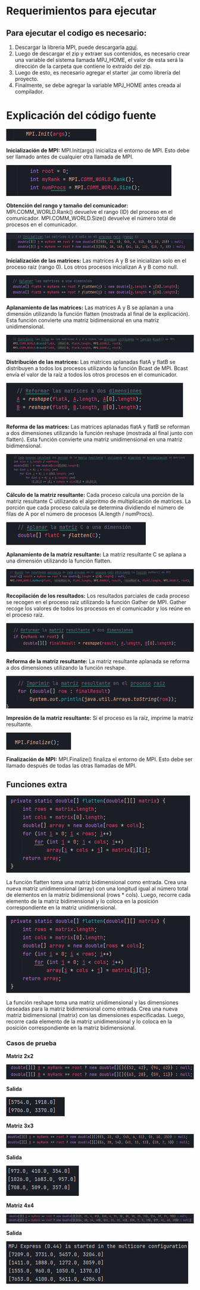 # Requerimientos para ejecutar

## Para ejecutar el codigo es necesario:

1. Descargar la libreria MPI, puede descargarla [aquí](http://mpjexpress.org).
2. Luego de descargar el zip y extraer sus contenidos, es necesario crear una variable del sistema llamada MPJ_HOME, el valor de esta será la dirección de la carpeta que contiene lo extraído del zip.
3. Luego de esto, es necesario agregar el starter .jar como librería del proyecto.
4. Finalmente, se debe agregar la variable MPJ_HOME antes creada al compilador.

# **Explicación del código fuente**

![Captura del codigo](https://github.com/Armandogl14/MultMatrix/blob/main/imgs/Screenshot%202024-05-17%20211836.png)

**Inicialización de MPI:** MPI.Init(args) inicializa el entorno de MPI. Esto debe ser llamado antes de cualquier otra llamada de MPI.

![Captura del codigo](https://github.com/Armandogl14/MultMatrix/blob/main/imgs/Screenshot%202024-05-17%20211842.png)

**Obtención del rango y tamaño del comunicador:** MPI.COMM_WORLD.Rank() devuelve el rango (ID) del proceso en el comunicador. MPI.COMM_WORLD.Size() devuelve el número total de procesos en el comunicador.

![Captura del codigo](https://github.com/Armandogl14/MultMatrix/blob/main/imgs/Screenshot%202024-05-17%20211857.png)

**Inicialización de las matrices:** Las matrices A y B se inicializan solo en el proceso raíz (rango 0). Los otros procesos inicializan A y B como null.

![Captura del codigo](https://github.com/Armandogl14/MultMatrix/blob/main/imgs/Screenshot%202024-05-17%20211902.png)

**Aplanamiento de las matrices:** Las matrices A y B se aplanan a una dimensión utilizando la función flatten (mostrada al final de la explicación). Esta función convierte una matriz bidimensional en una matriz unidimensional.

![Captura del codigo](https://github.com/Armandogl14/MultMatrix/blob/main/imgs/Screenshot%202024-05-17%20211918.png)

**Distribución de las matrices:** Las matrices aplanadas flatA y flatB se distribuyen a todos los procesos utilizando la función Bcast de MPI. Bcast envía el valor de la raíz a todos los otros procesos en el comunicador.

![Captura del codigo](https://github.com/Armandogl14/MultMatrix/blob/main/imgs/Screenshot%202024-05-17%20211924.png)

**Reforma de las matrices:** Las matrices aplanadas flatA y flatB se reforman a dos dimensiones utilizando la función reshape (mostrada al final junto con flatten). Esta función convierte una matriz unidimensional en una matriz bidimensional.

![Captura del codigo](https://github.com/Armandogl14/MultMatrix/blob/main/imgs/Screenshot%202024-05-17%20211954.png)

**Cálculo de la matriz resultante:** Cada proceso calcula una porción de la matriz resultante C utilizando el algoritmo de multiplicación de matrices. La porción que cada proceso calcula se determina dividiendo el número de filas de A por el número de procesos (A.length / numProcs).

![Captura del codigo](https://github.com/Armandogl14/MultMatrix/blob/main/imgs/Screenshot%202024-05-17%20211959.png)

**Aplanamiento de la matriz resultante:** La matriz resultante C se aplana a una dimensión utilizando la función flatten.

![Captura del codigo](https://github.com/Armandogl14/MultMatrix/blob/main/imgs/Screenshot%202024-05-17%20212012.png)

**Recopilación de los resultados:** Los resultados parciales de cada proceso se recogen en el proceso raíz utilizando la función Gather de MPI. Gather recoge los valores de todos los procesos en el comunicador y los reúne en el proceso raíz.

![Captura del codigo](https://github.com/Armandogl14/MultMatrix/blob/main/imgs/Screenshot%202024-05-17%20212017.png)

**Reforma de la matriz resultante:** La matriz resultante aplanada se reforma a dos dimensiones utilizando la función reshape.

![Captura del codigo](https://github.com/Armandogl14/MultMatrix/blob/main/imgs/Screenshot%202024-05-17%20212025.png)

**Impresión de la matriz resultante:** Si el proceso es la raíz, imprime la matriz resultante.

![Captura del codigo](https://github.com/Armandogl14/MultMatrix/blob/main/imgs/Screenshot%202024-05-17%20212030.png)

**Finalización de MPI:** MPI.Finalize() finaliza el entorno de MPI. Esto debe ser llamado después de todas las otras llamadas de MPI.

## Funciones extra

![Captura del codigo](https://github.com/Armandogl14/MultMatrix/blob/main/imgs/Screenshot%202024-05-17%20212037.png)

La función flatten toma una matriz bidimensional como entrada. Crea una nueva matriz unidimensional (array) con una longitud igual al número total de elementos en la matriz bidimensional (rows * cols). Luego, recorre cada elemento de la matriz bidimensional y lo coloca en la posición correspondiente en la matriz unidimensional.

![Captura del codigo](https://github.com/Armandogl14/MultMatrix/blob/main/imgs/Screenshot%202024-05-17%20212037.png)

La función reshape toma una matriz unidimensional y las dimensiones deseadas para la matriz bidimensional como entrada. Crea una nueva matriz bidimensional (matrix) con las dimensiones especificadas. Luego, recorre cada elemento de la matriz unidimensional y lo coloca en la posición correspondiente en la matriz bidimensional.

### Casos de prueba

**Matriz 2x2**

![Captura del codigo](https://github.com/Armandogl14/MultMatrix/blob/main/imgs/Screenshot%202024-05-17%20221607.png)

**Salida**

![Captura del codigo](https://github.com/Armandogl14/MultMatrix/blob/main/imgs/Screenshot%202024-05-17%20221620.png)

**Matriz 3x3**

![Captura del codigo](https://github.com/Armandogl14/MultMatrix/blob/main/imgs/Screenshot%202024-05-17%20221238.png)

**Salida**

![Captura del codigo](https://github.com/Armandogl14/MultMatrix/blob/main/imgs/Screenshot%202024-05-17%20221250.png)

**Matriz 4x4**

![Captura del codigo](https://github.com/Armandogl14/MultMatrix/blob/main/imgs/Screenshot%202024-05-17%20221439.png)

**Salida**

![Captura del codigo](https://github.com/Armandogl14/MultMatrix/blob/main/imgs/Screenshot%202024-05-17%20221500.png)
